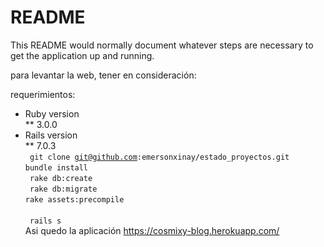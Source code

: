 # README

This README would normally document whatever steps are necessary to get the
application up and running.

para levantar la web, tener en consideración:

requerimientos:
<br>

- Ruby version
  <br>
  \*\* 3.0.0
  <br>
- Rails version
  <br>
  \*\* 7.0.3
  <br>
  <code> git clone git@github.com:emersonxinay/estado_proyectos.git</code>
  <br>
  <code>bundle install </code>
  <br>
  <code> rake db:create
  </code>
  <br>
  <code> rake db:migrate
  </code>
  <br>
  <code>rake assets:precompile
  </code>
  <br>
  <code> rails s
  </code>
  <br>
  Asi quedo la aplicación
  <a>https://cosmixy-blog.herokuapp.com/ </a>
